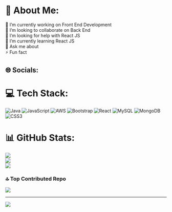 # 💫 About Me:
🔭 I’m currently working on Front End Development<br>👯 I’m looking to collaborate on Back End<br>🤝 I’m looking for help with React JS<br>🌱 I’m currently learning React JS<br>💬 Ask me about<br>⚡ Fun fact


## 🌐 Socials:


# 💻 Tech Stack:
![Java](https://img.shields.io/badge/java-%23ED8B00.svg?style=flat&logo=openjdk&logoColor=white) ![JavaScript](https://img.shields.io/badge/javascript-%23323330.svg?style=flat&logo=javascript&logoColor=%23F7DF1E) ![AWS](https://img.shields.io/badge/AWS-%23FF9900.svg?style=flat&logo=amazon-aws&logoColor=white) ![Bootstrap](https://img.shields.io/badge/bootstrap-%238511FA.svg?style=flat&logo=bootstrap&logoColor=white) ![React](https://img.shields.io/badge/react-%2320232a.svg?style=flat&logo=react&logoColor=%2361DAFB) ![MySQL](https://img.shields.io/badge/mysql-%2300000f.svg?style=flat&logo=mysql&logoColor=white) ![MongoDB](https://img.shields.io/badge/MongoDB-%234ea94b.svg?style=flat&logo=mongodb&logoColor=white) ![CSS3](https://img.shields.io/badge/css3-%231572B6.svg?style=flat&logo=css3&logoColor=white)
# 📊 GitHub Stats:
![](https://github-readme-stats.vercel.app/api?username=vinaykumar649&theme=dark&hide_border=false&include_all_commits=true&count_private=true)<br/>
![](https://github-readme-streak-stats.herokuapp.com/?user=vinaykumar649&theme=dark&hide_border=false)<br/>
![](https://github-readme-stats.vercel.app/api/top-langs/?username=vinaykumar649&theme=dark&hide_border=false&include_all_commits=true&count_private=true&layout=compact)

### 🔝 Top Contributed Repo
![](https://github-contributor-stats.vercel.app/api?username=vinaykumar649&limit=5&theme=dark&combine_all_yearly_contributions=true)

---
[![](https://visitcount.itsvg.in/api?id=vinaykumar649&icon=0&color=0)](https://visitcount.itsvg.in)

<!-- Proudly created with GPRM ( https://gprm.itsvg.in ) -->
